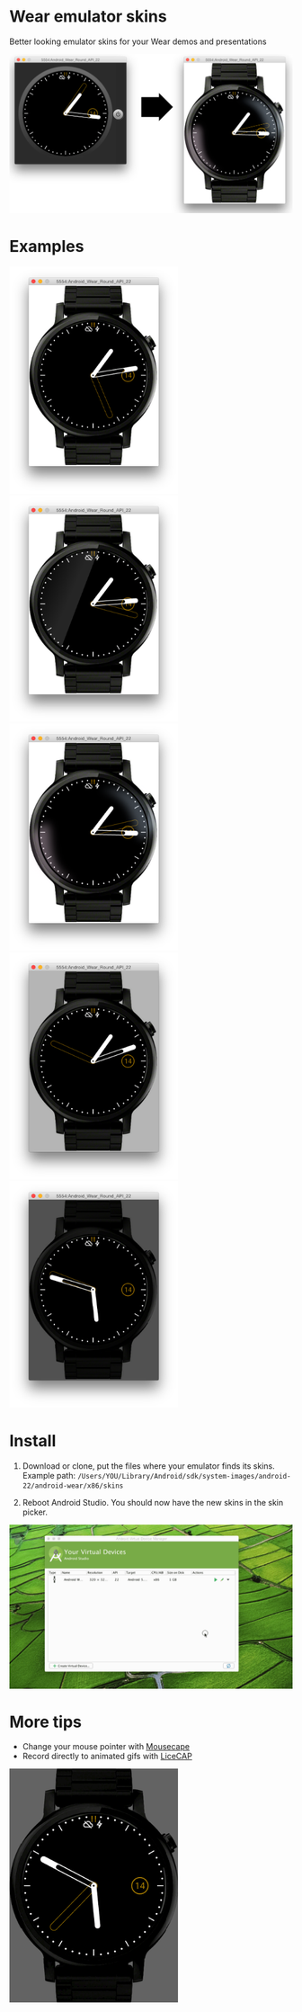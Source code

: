 # Wear emulator skins
Better looking emulator skins for your Wear demos and presentations

<img src="https://raw.githubusercontent.com/mortenjust/skins-wear/master/AndroidWearMoto360Images/oldtonew.png">

# Examples

<img width="300" src="https://raw.githubusercontent.com/mortenjust/skins-wear/master/AndroidWearMoto360Images/white.png">
<img width="300" src="https://raw.githubusercontent.com/mortenjust/skins-wear/master/AndroidWearMoto360Images/white-reflection.png">
<img width="300" src="https://raw.githubusercontent.com/mortenjust/skins-wear/master/AndroidWearMoto360Images/white-soft-reflection.png">
<img width="300" src="https://raw.githubusercontent.com/mortenjust/skins-wear/master/AndroidWearMoto360Images/gray.png">
<img width="300" src="https://raw.githubusercontent.com/mortenjust/skins-wear/master/AndroidWearMoto360Images/dark-gray.png">

# Install
1. Download or clone, put the files where your emulator finds its skins.
Example path: 
`/Users/YOU/Library/Android/sdk/system-images/android-22/android-wear/x86/skins`

2. Reboot Android Studio. You should now have the new skins in the skin picker.
<img src="https://raw.githubusercontent.com/mortenjust/skins-wear/master/AndroidWearMoto360Images/changeskin.gif">


# More tips
* Change your mouse pointer with <a href="https://github.com/alexzielenski/Mousecape">Mousecape</a>
* Record directly to animated gifs with <a href="http://www.cockos.com/licecap/">LiceCAP</a>

<img width="300" src="https://raw.githubusercontent.com/mortenjust/skins-wear/master/AndroidWearMoto360Images/skindemo.gif">
